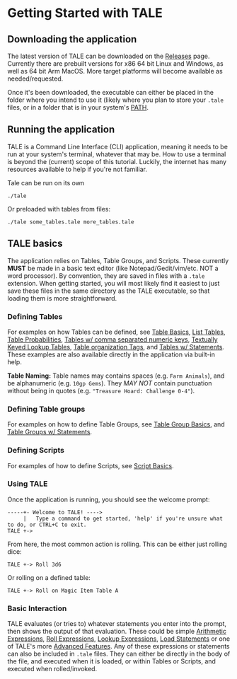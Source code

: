 # Getting Started with TALE

## Downloading the application
The latest version of TALE can be downloaded on the [Releases](https://github.com/kaedr/tale/releases) page. Currently there are prebuilt versions for x86 64 bit Linux and Windows, as well as 64 bit Arm MacOS. More target platforms will become available as needed/requested.

Once it's been downloaded, the executable can either be placed in the folder where you intend to use it (likely where you plan to store your `.tale` files, or in a folder that is in your system's [PATH](https://en.wikipedia.org/wiki/PATH_(variable)).

## Running the application
TALE is a Command Line Interface (CLI) application, meaning it needs to be run at your system's terminal, whatever that may be. How to use a terminal is beyond the (current) scope of this tutorial. Luckily, the internet has many resources available to help if you're not familiar.

Tale can be run on its own
```
./tale
```
Or preloaded with tables from files:
```
./tale some_tables.tale more_tables.tale
```

## TALE basics
The application relies on Tables, Table Groups, and Scripts. These currently **MUST** be made in a basic text editor (like Notepad/Gedit/vim/etc. NOT a word processor). By convention, they are saved in files with a `.tale` extension. When getting started, you will most likely find it easiest to just save these files in the same directory as the TALE executable, so that loading them is more straightforward.


### Defining Tables
For examples on how Tables can be defined, see [Table Basics](src/snippets/ex01_table_basics.tale), [List Tables](src/snippets/ex02_table_list.tale), [Table Probabilities](src/snippets/ex03_table_probabilities.tale), [Tables w/ comma separated numeric keys](src/snippets/ex04_table_csv_keys.tale), [Textually Keyed Lookup Tables](src/snippets/ex05_table_lookup.tale), [Table organization Tags](src/snippets/ex06_table_tags.tale), and [Tables w/ Statements](src/snippets/ex07_table_statements.tale).
These examples are also available directly in the application via built-in help.

**Table Naming:**
Table names may contains spaces (e.g. `Farm Animals`), and be alphanumeric (e.g. `10gp Gems`). They *MAY NOT* contain punctuation without being in quotes (e.g. `"Treasure Hoard: Challenge 0-4"`).


### Defining Table groups
For examples on how to define Table Groups, see [Table Group Basics](src/snippets/ex11_table_group_basics.tale), and [Table Groups w/ Statements](src/snippets/ex12_table_group_statements.tale).


### Defining Scripts
For examples of how to define Scripts, see [Script Basics](src/snippets/ex21_script_basics.tale).


### Using TALE

Once the application is running, you should see the welcome prompt:
```
-----+- Welcome to TALE! ---->
     |   Type a command to get started, 'help' if you're unsure what to do, or CTRL+C to exit.
TALE +->
```
From here, the most common action is rolling. This can be either just rolling dice:
```
TALE +-> Roll 3d6
```
Or rolling on a defined table:
```
TALE +-> Roll on Magic Item Table A
```

### Basic Interaction
TALE evaluates (or tries to) whatever statements you enter into the prompt, then shows the output of that evaluation. These could be simple [Arithmetic Expressions](src/snippets/ex31_expressions.tale), [Roll Expressions](src/snippets/ex32_rolls.tale), [Lookup Expressions](src/snippets/ex33_lookup.tale), [Load Statements](src/snippets/ex41_load.tale) or one of TALE's more [Advanced Features](Advanced_Features.md). Any of these expressions or statements can also be included in `.tale` files. They can either be directly in the body of the file, and executed when it is loaded, or within Tables or Scripts, and executed when rolled/invoked.
